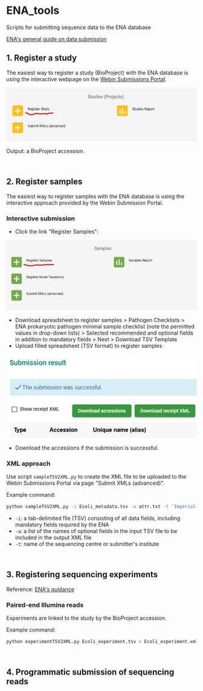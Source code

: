 # ENA\_tools
Scripts for submitting sequence data to the ENA database

[ENA's general guide on data submission](https://ena-docs.readthedocs.io/en/latest/submit/general-guide.html)



## 1.  Register a study

The easiest way to register a study (BioProject) with the ENA database is using the interactive webpage on the [Webin Submissions Portal](https://www.ebi.ac.uk/ena/submit/webin/).

![register_study](Figure/register_study.png)

Output: a BioProject accession.

<br/>

## 2. Register samples

The easiest way to register samples with the ENA database is using the interactive approach provided by the Webin Submission Portal.

### Interactive submission

- Click the link "Register Samples":

![register_samples_1](Figure/register_samples_1.png)

- Download spreadsheet to register samples > Pathogen Checklists > ENA prokaryotic pathogen minimal sample checklist (note the permitted values in drop-down lists) > Selected recommended and optional fields in addition to mandatory fields > Next > Download TSV Template
- Upload filled spreadsheet (TSV format) to register samples

![register_samples_2](Figure/register_samples_2.png)

- Download the accessions if the submission is successful.

### XML approach

Use script `sampleTSV2XML.py` to create the XML file to be uploaded to the Webin Submissions Portal via page "Submit XMLs (advanced)".

Example command:

```bash
python sampleTSV2XML.py -i Ecoli_metadata.tsv -a attr.txt -t 'Imperial College London' > Ecoli_metadata.xml
```

- `-i`: a tab-delimited file (TSV) consisting of all data fields, including mandatory fields required by the ENA
- `-a`: a list of the names of optional fields in the input TSV file to be included in the output XML file
- `-t`: name of the sequencing centre or submitter's institute

<br/>

## 3. Registering sequencing experiments

Reference: [ENA's guidance](https://ena-docs.readthedocs.io/en/latest/submit/general-guide.html)

### Paired-end Illumina reads

Experiments are linked to the study by the BioProject accession.

Example command:

```bash
python experimentTSV2XML.py Ecoli_experiment.tsv > Ecoli_experiment.xml
```

<br/>

## 4. Programmatic submission of sequencing reads

